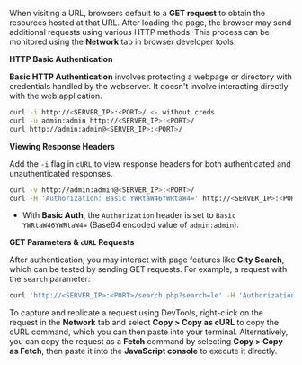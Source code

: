 When visiting a URL, browsers default to a **GET request** to obtain the resources hosted at that URL. After loading the page, the browser may send additional requests using various HTTP methods. This process can be monitored using the **Network** tab in browser developer tools.

 **HTTP Basic Authentication**

**Basic HTTP Authentication** involves protecting a webpage or directory with credentials handled by the webserver. It doesn't involve interacting directly with the web application.

```bash
curl -i http://<SERVER_IP>:<PORT>/ <- without creds
curl -u admin:admin http://<SERVER_IP>:<PORT>/
curl http://admin:admin@<SERVER_IP>:<PORT>/
```


**Viewing Response Headers**

Add the `-i` flag in `cURL` to view response headers for both authenticated and unauthenticated responses.

```bash
curl -v http://admin:admin@<SERVER_IP>:<PORT>/
curl -H 'Authorization: Basic YWRtaW46YWRtaW4=' http://<SERVER_IP>:<PORT>/
```
- With **Basic Auth**, the `Authorization` header is set to `Basic YWRtaW46YWRtaW4=` (Base64 encoded value of `admin:admin`).

 **GET Parameters & `cURL` Requests**

After authentication, you may interact with page features like **City Search**, which can be tested by sending GET requests. For example, a request with the `search` parameter:

```bash
curl 'http://<SERVER_IP>:<PORT>/search.php?search=le' -H 'Authorization: Basic YWRtaW46YWRtaW4='
```

To capture and replicate a request using DevTools, right-click on the request in the **Network** tab and select **Copy > Copy as cURL** to copy the cURL command, which you can then paste into your terminal. Alternatively, you can copy the request as a **Fetch** command by selecting **Copy > Copy as Fetch**, then paste it into the **JavaScript console** to execute it directly.
